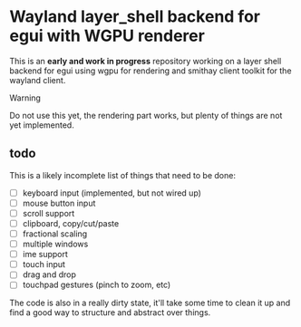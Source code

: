 # Wayland layer_shell backend for egui with WGPU renderer

This is an **early and work in progress** repository working on a layer shell backend for egui using wgpu for rendering and smithay client toolkit for the wayland client.

> [!WARNING]
> Do not use this yet, the rendering part works, but plenty of things are not yet implemented.

## todo

This is a likely incomplete list of things that need to be done:

- [ ] keyboard input (implemented, but not wired up)
- [ ] mouse button input
- [ ] scroll support
- [ ] clipboard, copy/cut/paste
- [ ] fractional scaling
- [ ] multiple windows
- [ ] ime support
- [ ] touch input
- [ ] drag and drop
- [ ] touchpad gestures (pinch to zoom, etc)

The code is also in a really dirty state, it'll take some time to clean it up and find a good way to structure and abstract over things.
